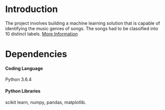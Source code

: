 # Introduction
The project involves building a machine learning solution that is capable of identifying the music genres of songs. The songs had to be classified into 10 distinct labels. 
[More Information](https://github.com/salujarohit/MusicGenreClassification/blob/master/MLBP%202018%20project%20description.pdf)
 
# Dependencies 
#### Coding Language 
Python 3.6.4

#### Python Libraries 
scikit learn, numpy, pandas, matplotlib.

